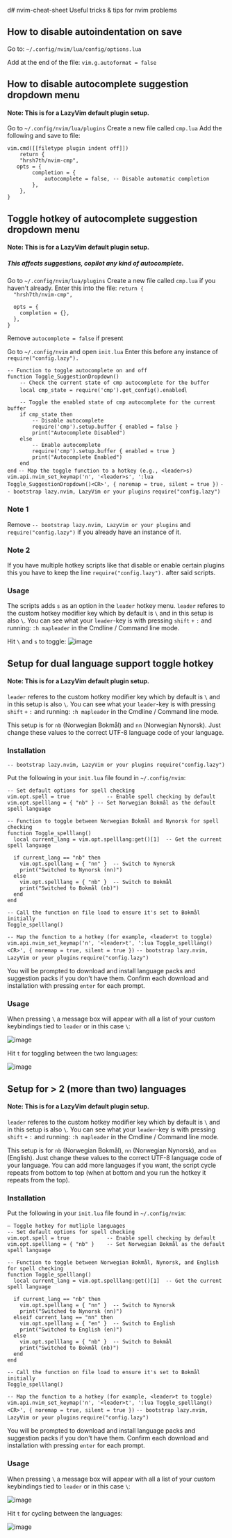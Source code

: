 d# nvim-cheat-sheet
Useful tricks &amp; tips for nvim problems

## How to disable autoindentation on save
Go to: `~/.config/nvim/lua/config/options.lua` 

Add at the end of the file: `vim.g.autoformat = false`

## How to disable autocomplete suggestion dropdown menu
#### Note: This is for a LazyVim default plugin setup.
Go to `~/.config/nvim/lua/plugins`
Create a new file called `cmp.lua`
Add the following and save to file:

`vim.cmd([[filetype plugin indent off]])`\
`    return {`\
`    "hrsh7th/nvim-cmp",`\
`   opts = {`\
`        completion = {`\
`            autocomplete = false, -- Disable automatic completion`\
`        },`\
`    },`\
`}`

## Toggle hotkey of autocomplete suggestion dropdown menu
#### Note: This is for a LazyVim default plugin setup.
##### This affects suggestions, copilot any kind of autocomplete.
Go to `~/.config/nvim/lua/plugins`
Create a new file called `cmp.lua` if you haven't already.
Enter this into the file: 
`return {`\
`  "hrsh7th/nvim-cmp",`

`  opts = {`\
`    completion = {},`\
`  },`\
`}`

Remove `autocomplete = false` if present

Go to `~/.config/nvim` and open `init.lua`
Enter this before any instance of `require("config.lazy").` 

`-- Function to toggle autocomplete on and off`\
`function Toggle_SuggestionDropdown()`\
`    -- Check the current state of cmp autocomplete for the buffer`\
`    local cmp_state = require('cmp').get_config().enabled`\

`    -- Toggle the enabled state of cmp autocomplete for the current buffer`\
`    if cmp_state then`\
`        -- Disable autocomplete`\
`        require('cmp').setup.buffer { enabled = false }`\
`        print("Autocomplete Disabled")`\
`    else`\
`        -- Enable autocomplete`\
`        require('cmp').setup.buffer { enabled = true }`\
`        print("Autocomplete Enabled")`\
`    end`\
`end`
`-- Map the toggle function to a hotkey (e.g., <leader>s)`
`vim.api.nvim_set_keymap('n', '<leader>s', ':lua Toggle_SuggestionDropdown()<CR>', { noremap = true, silent = true })`
`-- bootstrap lazy.nvim, LazyVim or your plugins`
`require("config.lazy")`
### Note 1 
Remove `-- bootstrap lazy.nvim, LazyVim or your plugins` and  `require("config.lazy")` if you already have an instance of it.
### Note 2
If you have multiple hotkey scripts like that disable or enable certain plugins this you have to keep the line `require("config.lazy").` after said scripts.

### Usage
The scripts adds `s` as an option in the `leader` hotkey menu. `leader` referes to the custom hotkey modifier key which by default is `\` and in this setup is also `\`. You can see what your `leader`-key is with pressing `shift` `+` `:` and running: `:h mapleader` in the Cmdline / Command line mode.

Hit `\` and `s` to toggle:
![image](https://github.com/user-attachments/assets/b01b8ae6-5e78-4125-aa4c-7cfd7f56e223)


## Setup for dual language support toggle hotkey
#### Note: This is for a LazyVim default plugin setup.

`leader` referes to the custom hotkey modifier key which by default is `\` and in this setup is also `\`. You can see what your `leader`-key is with pressing `shift` `+` `:` and running: `:h mapleader` in the Cmdline / Command line mode.

This setup is for `nb` (Norwegian Bokmål) and `nn` (Norwegian Nynorsk). Just change these values to the correct UTF-8 language code of your language. 

### Installation

`-- bootstrap lazy.nvim, LazyVim or your plugins
require("config.lazy")`

Put the following in your `init.lua` file found in `~/.config/nvim`:

`-- Set default options for spell checking`\
`vim.opt.spell = true            -- Enable spell checking by default`\
`vim.opt.spelllang = { "nb" } -- Set Norwegian Bokmål as the default spell language`


`-- Function to toggle between Norwegian Bokmål and Nynorsk for spell checking`\
`function Toggle_spelllang()`\
`  local current_lang = vim.opt.spelllang:get()[1]  -- Get the current spell language`

`  if current_lang == "nb" then`\
`    vim.opt.spelllang = { "nn" }  -- Switch to Nynorsk`\
`    print("Switched to Nynorsk (nn)")`\
`  else`\
`    vim.opt.spelllang = { "nb" }  -- Switch to Bokmål`\
`    print("Switched to Bokmål (nb)")`\
`  end`\
`end`

`-- Call the function on file load to ensure it's set to Bokmål initially`\
`Toggle_spelllang()`

`-- Map the function to a hotkey (for example, <leader>t to toggle)`\
`vim.api.nvim_set_keymap('n', '<leader>t', ':lua Toggle_spelllang()<CR>', { noremap = true, silent = true })`
`-- bootstrap lazy.nvim, LazyVim or your plugins`
`require("config.lazy")`

You will be prompted to download and install language packs and suggestion packs if you don't have them. Confirm each download and installation with pressing `enter` for each prompt.

### Usage

When pressing `\` a message box will appear with all a list of your custom keybindings tied to `leader` or in this case `\`:

![image](https://github.com/user-attachments/assets/4b203ea7-3fdd-4041-b4f4-e0c7d12b0bf0)

Hit `t` for toggling between the two languages:

![image](https://github.com/user-attachments/assets/1e7bccc7-20d4-40e4-b0fe-4425cb272a1c)

## Setup for > 2 (more than two) languages 
#### Note: This is for a LazyVim default plugin setup.

`leader` referes to the custom hotkey modifier key which by default is `\` and in this setup is also `\`. You can see what your `leader`-key is with pressing `shift` `+` `:` and running: `:h mapleader` in the Cmdline / Command line mode.

This setup is for `nb` (Norwegian Bokmål), `nn` (Norwegian Nynorsk), and `en` (English). Just change these values to the correct UTF-8 language code of your language. You can add more languages if you want, the script cycle repeats from bottom to top (when at bottom and you run the hotkey it repeats from the top).

### Installation
Put the following in your `init.lua` file found in `~/.config/nvim`:

`— Toggle hotkey for mutliple languages `\
`-- Set default options for spell checking`\
`vim.opt.spell = true            -- Enable spell checking by default`\
`vim.opt.spelllang = { "nb" }    -- Set Norwegian Bokmål as the default spell language`

`-- Function to toggle between Norwegian Bokmål, Nynorsk, and English for spell checking`\
`function Toggle_spelllang()`\
`  local current_lang = vim.opt.spelllang:get()[1]  -- Get the current spell language`

`  if current_lang == "nb" then`\
`    vim.opt.spelllang = { "nn" }  -- Switch to Nynorsk`\
`    print("Switched to Nynorsk (nn)")`\
`  elseif current_lang == "nn" then`\
`    vim.opt.spelllang = { "en" }  -- Switch to English`\
`    print("Switched to English (en)")`\
`  else`\
`    vim.opt.spelllang = { "nb" }  -- Switch to Bokmål`\
`    print("Switched to Bokmål (nb)")`\
`  end`\
`end`

`-- Call the function on file load to ensure it's set to Bokmål initially`\
`Toggle_spelllang()`

`-- Map the function to a hotkey (for example, <leader>t to toggle)`\
`vim.api.nvim_set_keymap('n', '<leader>t', ':lua Toggle_spelllang()<CR>', { noremap = true, silent = true })`
`-- bootstrap lazy.nvim, LazyVim or your plugins`
`require("config.lazy")`

You will be prompted to download and install language packs and suggestion packs if you don't have them. Confirm each download and installation with pressing `enter` for each prompt.

### Usage

When pressing `\` a message box will appear with all a list of your custom keybindings tied to `leader` or in this case `\`:

![image](https://github.com/user-attachments/assets/bf3ff641-d661-40b6-b34d-dc0b3fdd5911)


Hit `t` for cycling between the languages:

![image](https://github.com/user-attachments/assets/c0806157-aa6f-4e6b-a697-cd67ba8101ac)



